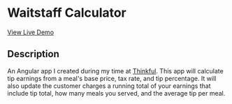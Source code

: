 # Waitstaff Calculator
[View Live Demo](http://tbone849.github.io/waitstaff-calc/#/)
## Description
An Angular app I created during my time at [Thinkful](http://www.thinkful.com). This app will calculate tip earnings from a meal's base price, tax rate, and tip percentage. It will also update the customer charges a running total of your earnings that include tip total, how many meals you served, and the average tip per meal.
